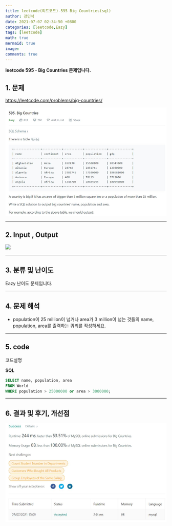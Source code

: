 ```yaml
---
title: leetcode(리트코드)-595 Big Countries(sql)
author: 강민석
date: 2021-07-07 02:34:50 +0800
categories: [leetcode,Eazy]
tags: [leetcode]
math: true
mermaid: true
image: 
comments: true
---
```


**leetcode 595 - Big Countries 문제입니다.**

## 1. 문제
<https://leetcode.com/problems/big-countries/> 

![](/assets/img/sample/leetcode/595/Problem.JPG)

-----  

## 2. Input , Output

![](/assets/img/sample/leetcode/595/input.JPG)  


-----  

## 3. 분류 및 난이도

Eazy 난이도 문제입니다.  


-----  

## 4. 문제 해석

- population이 25 million이 넘거나 area가 3 million이 넘는 것들의 name, population, area를 출력하는 쿼리를 작성하세요.

-----  

## 5. code  

코드설명

**SQL**

```SQL
SELECT name, population, area
FROM World
WHERE population > 25000000 or area > 3000000;

```

-----

## 6. 결과 및 후기, 개선점



![](/assets/img/sample/leetcode/595/result.JPG)  




